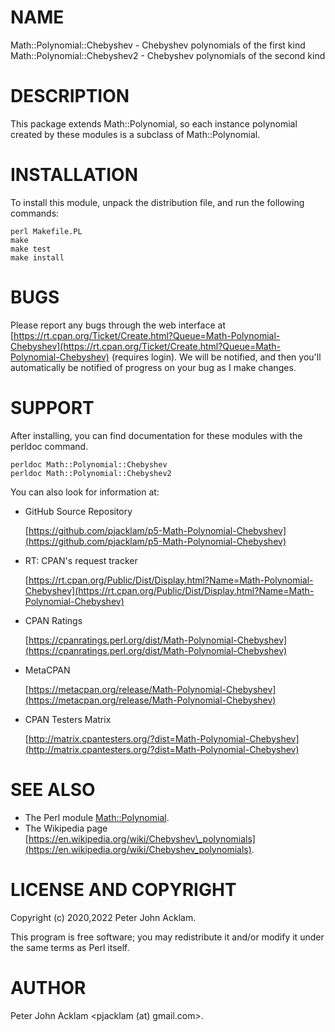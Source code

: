 # NAME

Math::Polynomial::Chebyshev - Chebyshev polynomials of the first kind
Math::Polynomial::Chebyshev2 - Chebyshev polynomials of the second kind

# DESCRIPTION

This package extends Math::Polynomial, so each instance polynomial created by
these modules is a subclass of Math::Polynomial.

# INSTALLATION

To install this module, unpack the distribution file, and run the following
commands:

    perl Makefile.PL
    make
    make test
    make install

# BUGS

Please report any bugs through the web interface at
[https://rt.cpan.org/Ticket/Create.html?Queue=Math-Polynomial-Chebyshev](https://rt.cpan.org/Ticket/Create.html?Queue=Math-Polynomial-Chebyshev)
(requires login). We will be notified, and then you'll automatically be
notified of progress on your bug as I make changes.

# SUPPORT

After installing, you can find documentation for these modules with the
perldoc command.

    perldoc Math::Polynomial::Chebyshev
    perldoc Math::Polynomial::Chebyshev2

You can also look for information at:

- GitHub Source Repository

    [https://github.com/pjacklam/p5-Math-Polynomial-Chebyshev](https://github.com/pjacklam/p5-Math-Polynomial-Chebyshev)

- RT: CPAN's request tracker

    [https://rt.cpan.org/Public/Dist/Display.html?Name=Math-Polynomial-Chebyshev](https://rt.cpan.org/Public/Dist/Display.html?Name=Math-Polynomial-Chebyshev)

- CPAN Ratings

    [https://cpanratings.perl.org/dist/Math-Polynomial-Chebyshev](https://cpanratings.perl.org/dist/Math-Polynomial-Chebyshev)

- MetaCPAN

    [https://metacpan.org/release/Math-Polynomial-Chebyshev](https://metacpan.org/release/Math-Polynomial-Chebyshev)

- CPAN Testers Matrix

    [http://matrix.cpantesters.org/?dist=Math-Polynomial-Chebyshev](http://matrix.cpantesters.org/?dist=Math-Polynomial-Chebyshev)

# SEE ALSO

- The Perl module [Math::Polynomial](https://metacpan.org/pod/Math%3A%3APolynomial).
- The Wikipedia page [https://en.wikipedia.org/wiki/Chebyshev\_polynomials](https://en.wikipedia.org/wiki/Chebyshev_polynomials).

# LICENSE AND COPYRIGHT

Copyright (c) 2020,2022 Peter John Acklam.

This program is free software; you may redistribute it and/or modify it under
the same terms as Perl itself.

# AUTHOR

Peter John Acklam <pjacklam (at) gmail.com>.
